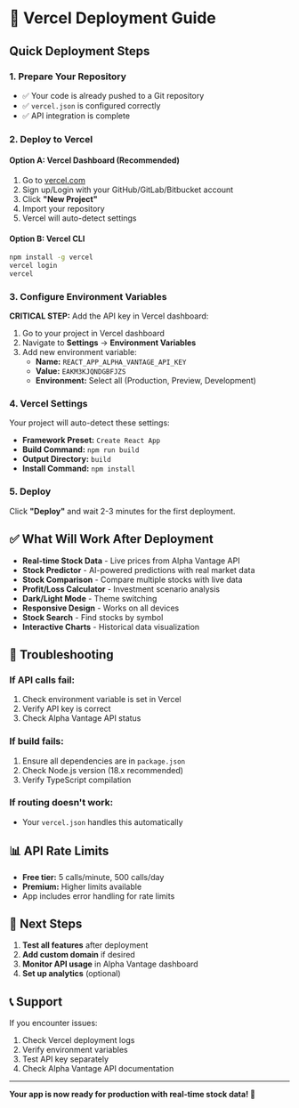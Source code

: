 # 🚀 Vercel Deployment Guide

## Quick Deployment Steps

### 1. **Prepare Your Repository**
- ✅ Your code is already pushed to a Git repository
- ✅ `vercel.json` is configured correctly
- ✅ API integration is complete

### 2. **Deploy to Vercel**

#### **Option A: Vercel Dashboard (Recommended)**
1. Go to [vercel.com](https://vercel.com)
2. Sign up/Login with your GitHub/GitLab/Bitbucket account
3. Click **"New Project"**
4. Import your repository
5. Vercel will auto-detect settings

#### **Option B: Vercel CLI**
```bash
npm install -g vercel
vercel login
vercel
```

### 3. **Configure Environment Variables**

**CRITICAL STEP:** Add the API key in Vercel dashboard:

1. Go to your project in Vercel dashboard
2. Navigate to **Settings** → **Environment Variables**
3. Add new environment variable:
   - **Name:** `REACT_APP_ALPHA_VANTAGE_API_KEY`
   - **Value:** `EAKM3KJQNDGBFJZS`
   - **Environment:** Select all (Production, Preview, Development)

### 4. **Vercel Settings**

Your project will auto-detect these settings:
- **Framework Preset:** `Create React App`
- **Build Command:** `npm run build`
- **Output Directory:** `build`
- **Install Command:** `npm install`

### 5. **Deploy**

Click **"Deploy"** and wait 2-3 minutes for the first deployment.

## ✅ What Will Work After Deployment

- **Real-time Stock Data** - Live prices from Alpha Vantage API
- **Stock Predictor** - AI-powered predictions with real market data
- **Stock Comparison** - Compare multiple stocks with live data
- **Profit/Loss Calculator** - Investment scenario analysis
- **Dark/Light Mode** - Theme switching
- **Responsive Design** - Works on all devices
- **Stock Search** - Find stocks by symbol
- **Interactive Charts** - Historical data visualization

## 🔧 Troubleshooting

### If API calls fail:
1. Check environment variable is set in Vercel
2. Verify API key is correct
3. Check Alpha Vantage API status

### If build fails:
1. Ensure all dependencies are in `package.json`
2. Check Node.js version (18.x recommended)
3. Verify TypeScript compilation

### If routing doesn't work:
- Your `vercel.json` handles this automatically

## 📊 API Rate Limits

- **Free tier:** 5 calls/minute, 500 calls/day
- **Premium:** Higher limits available
- App includes error handling for rate limits

## 🎯 Next Steps

1. **Test all features** after deployment
2. **Add custom domain** if desired
3. **Monitor API usage** in Alpha Vantage dashboard
4. **Set up analytics** (optional)

## 📞 Support

If you encounter issues:
1. Check Vercel deployment logs
2. Verify environment variables
3. Test API key separately
4. Check Alpha Vantage API documentation

---

**Your app is now ready for production with real-time stock data! 🎉**
